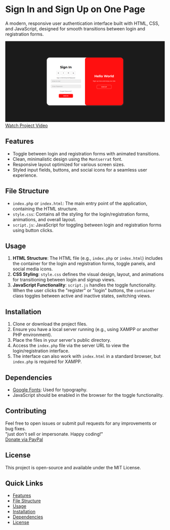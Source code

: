 # Sign In and Sign Up on One Page

A modern, responsive user authentication interface built with HTML, CSS, and JavaScript, designed for smooth transitions between login and registration forms.

![Project Screenshot](result.png)
[Watch Project Video](result.mp4)

## Features

- Toggle between login and registration forms with animated transitions.
- Clean, minimalistic design using the `Montserrat` font.
- Responsive layout optimized for various screen sizes.
- Styled input fields, buttons, and social icons for a seamless user experience.

## File Structure

- `index.php` or `index.html`: The main entry point of the application, containing the HTML structure.
- `style.css`: Contains all the styling for the login/registration forms, animations, and overall layout.
- `script.js`: JavaScript for toggling between login and registration forms using button clicks.

## Usage

1. **HTML Structure**: The HTML file (e.g., `index.php` or `index.html`) includes the container for the login and registration forms, toggle panels, and social media icons.
2. **CSS Styling**: `style.css` defines the visual design, layout, and animations for transitioning between login and signup views.
3. **JavaScript Functionality**: `script.js` handles the toggle functionality. When the user clicks the "register" or "login" buttons, the `container` class toggles between active and inactive states, switching views.

## Installation

1. Clone or download the project files.
2. Ensure you have a local server running (e.g., using XAMPP or another PHP environment).
3. Place the files in your server's public directory.
4. Access the `index.php` file via the server URL to view the login/registration interface.
5. The interface can also work with `index.html` in a standard browser, but `index.php` is required for XAMPP.

## Dependencies

- [Google Fonts](https://fonts.googleapis.com/css2?family=Montserrat:wght@300;400;500;600;700&display=swap): Used for typography.
- JavaScript should be enabled in the browser for the toggle functionality.

## Contributing

Feel free to open issues or submit pull requests for any improvements or bug fixes.  
"just don't sell or impersonate. Happy coding!"   
[Donate via PayPal](https://www.paypal.com/ncp/payment/MB383U3BVBXAY)

## License

This project is open-source and available under the MIT License.

## Quick Links

- [Features](#features)
- [File Structure](#file-structure)
- [Usage](#usage)
- [Installation](#installation)
- [Dependencies](#dependencies)
- [License](#license)
